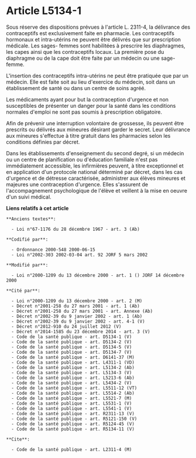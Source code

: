 # Article L5134-1

Sous réserve des dispositions prévues à l'article L. 2311-4, la délivrance des contraceptifs est exclusivement faite en
pharmacie. Les contraceptifs hormonaux et intra-utérins ne peuvent être délivrés que sur prescription médicale. Les sages-
femmes sont habilitées à prescrire les diaphragmes, les capes ainsi que les contraceptifs locaux. La première pose du
diaphragme ou de la cape doit être faite par un médecin ou une sage-femme.

L'insertion des contraceptifs intra-utérins ne peut être pratiquée que par un médecin. Elle est faite soit au lieu d'exercice
du médecin, soit dans un établissement de santé ou dans un centre de soins agréé.

Les médicaments ayant pour but la contraception d'urgence et non susceptibles de présenter un danger pour la santé dans les
conditions normales d'emploi ne sont pas soumis à prescription obligatoire.

Afin de prévenir une interruption volontaire de grossesse, ils peuvent être prescrits ou délivrés aux mineures désirant
garder le secret. Leur délivrance aux mineures s'effectue à titre gratuit dans les pharmacies selon les conditions définies
par décret.

Dans les établissements d'enseignement du second degré, si un médecin ou un centre de planification ou d'éducation familiale
n'est pas immédiatement accessible, les infirmières peuvent, à titre exceptionnel et en application d'un protocole national
déterminé par décret, dans les cas d'urgence et de détresse caractérisée, administrer aux élèves mineures et majeures une
contraception d'urgence. Elles s'assurent de l'accompagnement psychologique de l'élève et veillent à la mise en oeuvre d'un
suivi médical.

**Liens relatifs à cet article**

	**Anciens textes**:

	  - Loi n°67-1176 du 28 décembre 1967 - art. 3 (Ab)

	**Codifié par**:

	  - Ordonnance 2000-548 2000-06-15
	  - Loi n°2002-303 2002-03-04 art. 92 JORF 5 mars 2002

	**Modifié par**:

	  - Loi n°2000-1209 du 13 décembre 2000 - art. 1 () JORF 14 décembre 2000

	**Cité par**:

	  - Loi n°2000-1209 du 13 décembre 2000 - art. 2 (M)
	  - Décret n°2001-258 du 27 mars 2001 - art. 1 (Ab)
	  - Décret n°2001-258 du 27 mars 2001 - art. Annexe (Ab)
	  - Décret n°2002-39 du 9 janvier 2002 - art. 1 (Ab)
	  - Décret n°2002-39 du 9 janvier 2002 - art. 4-1 (V)
	  - Décret n°2012-910 du 24 juillet 2012 (V)
	  - Décret n°2014-1585 du 23 décembre 2014 - art. 3 (V)
	  - Code de la santé publique - art. D5134-1 (V)
	  - Code de la santé publique - art. D5134-2 (V)
	  - Code de la santé publique - art. D5134-5 (V)
	  - Code de la santé publique - art. D5134-7 (V)
	  - Code de la santé publique - art. D6141-37 (M)
	  - Code de la santé publique - art. L4311-1 (VD)
	  - Code de la santé publique - art. L5134-2 (Ab)
	  - Code de la santé publique - art. L5134-3 (V)
	  - Code de la santé publique - art. L5213-6 (Ab)
	  - Code de la santé publique - art. L5434-2 (V)
	  - Code de la santé publique - art. L5511-12 (VT)
	  - Code de la santé publique - art. L5514-2 (Ab)
	  - Code de la santé publique - art. L5521-7 (M)
	  - Code de la santé publique - art. L5531-1 (V)
	  - Code de la santé publique - art. L5541-1 (V)
	  - Code de la santé publique - art. R2311-13 (V)
	  - Code de la santé publique - art. R5121-150 (V)
	  - Code de la santé publique - art. R5124-45 (V)
	  - Code de la santé publique - art. R5134-11 (V)

	**Cite**:

	  - Code de la santé publique - art. L2311-4 (M)
